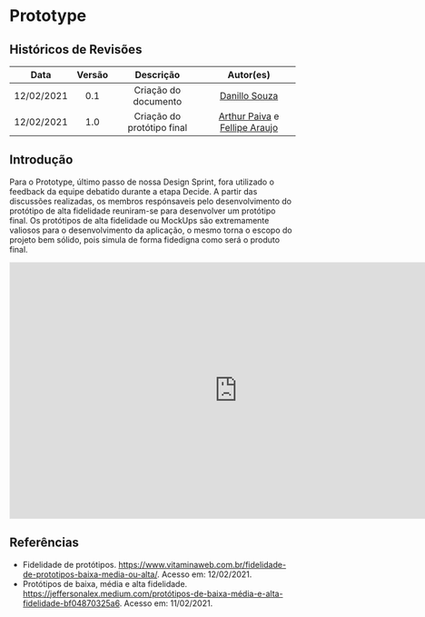 # Prototype

## Históricos de Revisões

|    Data    | Versão |       Descrição        |                   Autor(es)                   |
| :--------: | :----: | :--------------------: | :-------------------------------------------: |
| 12/02/2021 |  0.1   | Criação do documento | [Danillo Souza](https://github.com/DanilloGS) |
| 12/02/2021 |  1.0   | Criação do protótipo final  | [Arthur Paiva](https://github.com/ArthurPaivaT) e [Fellipe Araujo](https://github.com/fellipe-araujo) |


## Introdução

Para o Prototype, último passo de nossa Design Sprint, fora utilizado o feedback da equipe debatido durante a etapa Decide. A partir das discussões realizadas, os membros respónsaveis pelo desenvolvimento do protótipo de alta fidelidade reuniram-se para desenvolver um protótipo final. Os protótipos de alta fidelidade ou MockUps são extremamente valiosos para o desenvolvimento da aplicação, o mesmo torna o escopo do projeto bem sólido, pois simula de forma fidedigna como será o produto final.

<iframe style="border: 1px solid rgba(0, 0, 0, 0.1);" width="800" height="450" src="https://www.figma.com/embed?embed_host=share&url=https%3A%2F%2Fwww.figma.com%2Ffile%2FzL6h4CYyfjxj3XZDJvD4hn%2FH%25C3%25ADgia%3Fnode-id%3D68%253A2" allowfullscreen></iframe>

## Referências

- Fidelidade de protótipos. https://www.vitaminaweb.com.br/fidelidade-de-prototipos-baixa-media-ou-alta/. Acesso em: 12/02/2021.
- Protótipos de baixa, média e alta fidelidade. https://jeffersonalex.medium.com/protótipos-de-baixa-média-e-alta-fidelidade-bf04870325a6. Acesso em: 11/02/2021.
